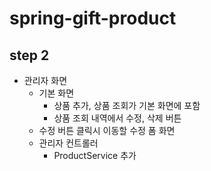 # spring-gift-product


## step 2

- 관리자 화면
  - 기본 화면
    - 상품 추가, 상품 조회가 기본 화면에 포함
    - 상품 조회 내역에서 수정, 삭제 버튼
  - 수정 버튼 클릭시 이동할 수정 폼 화면
  - 관리자 컨트롤러
    - ProductService 추가